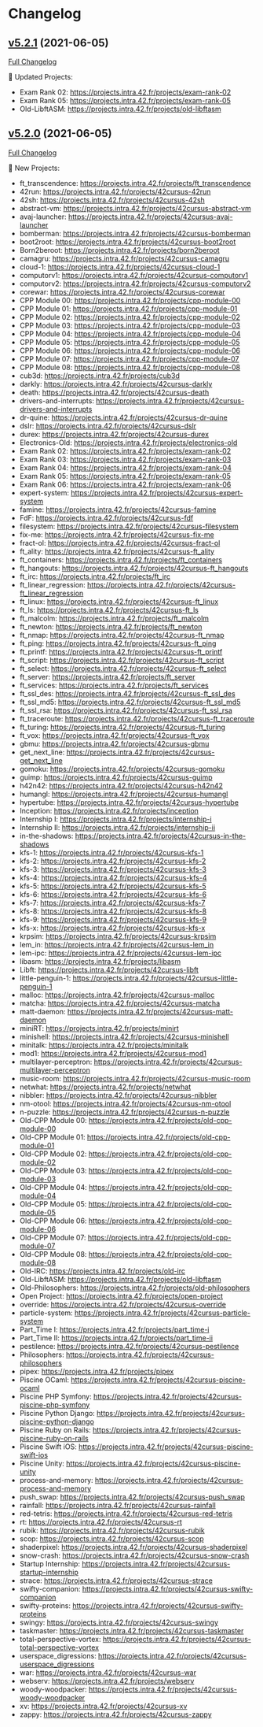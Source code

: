 # Changelog

## [v5.2.1](https://github.com/dalexhd/42-norminette/tree/v5.2.1) (2021-06-05)

[Full Changelog](https://github.com/dalexhd/42-norminette/compare/v5.2.0...v5.2.1)

:wrench: Updated Projects:

- Exam Rank 02: https://projects.intra.42.fr/projects/exam-rank-02
- Exam Rank 05: https://projects.intra.42.fr/projects/exam-rank-05
- Old-LibftASM: https://projects.intra.42.fr/projects/old-libftasm

## [v5.2.0](https://github.com/dalexhd/42-norminette/tree/v5.2.0) (2021-06-05)

[Full Changelog](https://github.com/dalexhd/42-norminette/compare/v5.1.0...v5.2.0)

:rocket: New Projects:

- ft_transcendence: https://projects.intra.42.fr/projects/ft_transcendence
- 42run: https://projects.intra.42.fr/projects/42cursus-42run
- 42sh: https://projects.intra.42.fr/projects/42cursus-42sh
- abstract-vm: https://projects.intra.42.fr/projects/42cursus-abstract-vm
- avaj-launcher: https://projects.intra.42.fr/projects/42cursus-avaj-launcher
- bomberman: https://projects.intra.42.fr/projects/42cursus-bomberman
- boot2root: https://projects.intra.42.fr/projects/42cursus-boot2root
- Born2beroot: https://projects.intra.42.fr/projects/born2beroot
- camagru: https://projects.intra.42.fr/projects/42cursus-camagru
- cloud-1: https://projects.intra.42.fr/projects/42cursus-cloud-1
- computorv1: https://projects.intra.42.fr/projects/42cursus-computorv1
- computorv2: https://projects.intra.42.fr/projects/42cursus-computorv2
- corewar: https://projects.intra.42.fr/projects/42cursus-corewar
- CPP Module 00: https://projects.intra.42.fr/projects/cpp-module-00
- CPP Module 01: https://projects.intra.42.fr/projects/cpp-module-01
- CPP Module 02: https://projects.intra.42.fr/projects/cpp-module-02
- CPP Module 03: https://projects.intra.42.fr/projects/cpp-module-03
- CPP Module 04: https://projects.intra.42.fr/projects/cpp-module-04
- CPP Module 05: https://projects.intra.42.fr/projects/cpp-module-05
- CPP Module 06: https://projects.intra.42.fr/projects/cpp-module-06
- CPP Module 07: https://projects.intra.42.fr/projects/cpp-module-07
- CPP Module 08: https://projects.intra.42.fr/projects/cpp-module-08
- cub3d: https://projects.intra.42.fr/projects/cub3d
- darkly: https://projects.intra.42.fr/projects/42cursus-darkly
- death: https://projects.intra.42.fr/projects/42cursus-death
- drivers-and-interrupts: https://projects.intra.42.fr/projects/42cursus-drivers-and-interrupts
- dr-quine: https://projects.intra.42.fr/projects/42cursus-dr-quine
- dslr: https://projects.intra.42.fr/projects/42cursus-dslr
- durex: https://projects.intra.42.fr/projects/42cursus-durex
- Electronics-Old: https://projects.intra.42.fr/projects/electronics-old
- Exam Rank 02: https://projects.intra.42.fr/projects/exam-rank-02
- Exam Rank 03: https://projects.intra.42.fr/projects/exam-rank-03
- Exam Rank 04: https://projects.intra.42.fr/projects/exam-rank-04
- Exam Rank 05: https://projects.intra.42.fr/projects/exam-rank-05
- Exam Rank 06: https://projects.intra.42.fr/projects/exam-rank-06
- expert-system: https://projects.intra.42.fr/projects/42cursus-expert-system
- famine: https://projects.intra.42.fr/projects/42cursus-famine
- FdF: https://projects.intra.42.fr/projects/42cursus-fdf
- filesystem: https://projects.intra.42.fr/projects/42cursus-filesystem
- fix-me: https://projects.intra.42.fr/projects/42cursus-fix-me
- fract-ol: https://projects.intra.42.fr/projects/42cursus-fract-ol
- ft_ality: https://projects.intra.42.fr/projects/42cursus-ft_ality
- ft_containers: https://projects.intra.42.fr/projects/ft_containers
- ft_hangouts: https://projects.intra.42.fr/projects/42cursus-ft_hangouts
- ft_irc: https://projects.intra.42.fr/projects/ft_irc
- ft_linear_regression: https://projects.intra.42.fr/projects/42cursus-ft_linear_regression
- ft_linux: https://projects.intra.42.fr/projects/42cursus-ft_linux
- ft_ls: https://projects.intra.42.fr/projects/42cursus-ft_ls
- ft_malcolm: https://projects.intra.42.fr/projects/ft_malcolm
- ft_newton: https://projects.intra.42.fr/projects/ft_newton
- ft_nmap: https://projects.intra.42.fr/projects/42cursus-ft_nmap
- ft_ping: https://projects.intra.42.fr/projects/42cursus-ft_ping
- ft_printf: https://projects.intra.42.fr/projects/42cursus-ft_printf
- ft_script: https://projects.intra.42.fr/projects/42cursus-ft_script
- ft_select: https://projects.intra.42.fr/projects/42cursus-ft_select
- ft_server: https://projects.intra.42.fr/projects/ft_server
- ft_services: https://projects.intra.42.fr/projects/ft_services
- ft_ssl_des: https://projects.intra.42.fr/projects/42cursus-ft_ssl_des
- ft_ssl_md5: https://projects.intra.42.fr/projects/42cursus-ft_ssl_md5
- ft_ssl_rsa: https://projects.intra.42.fr/projects/42cursus-ft_ssl_rsa
- ft_traceroute: https://projects.intra.42.fr/projects/42cursus-ft_traceroute
- ft_turing: https://projects.intra.42.fr/projects/42cursus-ft_turing
- ft_vox: https://projects.intra.42.fr/projects/42cursus-ft_vox
- gbmu: https://projects.intra.42.fr/projects/42cursus-gbmu
- get_next_line: https://projects.intra.42.fr/projects/42cursus-get_next_line
- gomoku: https://projects.intra.42.fr/projects/42cursus-gomoku
- guimp: https://projects.intra.42.fr/projects/42cursus-guimp
- h42n42: https://projects.intra.42.fr/projects/42cursus-h42n42
- humangl: https://projects.intra.42.fr/projects/42cursus-humangl
- hypertube: https://projects.intra.42.fr/projects/42cursus-hypertube
- Inception: https://projects.intra.42.fr/projects/inception
- Internship I: https://projects.intra.42.fr/projects/internship-i
- Internship II: https://projects.intra.42.fr/projects/internship-ii
- in-the-shadows: https://projects.intra.42.fr/projects/42cursus-in-the-shadows
- kfs-1: https://projects.intra.42.fr/projects/42cursus-kfs-1
- kfs-2: https://projects.intra.42.fr/projects/42cursus-kfs-2
- kfs-3: https://projects.intra.42.fr/projects/42cursus-kfs-3
- kfs-4: https://projects.intra.42.fr/projects/42cursus-kfs-4
- kfs-5: https://projects.intra.42.fr/projects/42cursus-kfs-5
- kfs-6: https://projects.intra.42.fr/projects/42cursus-kfs-6
- kfs-7: https://projects.intra.42.fr/projects/42cursus-kfs-7
- kfs-8: https://projects.intra.42.fr/projects/42cursus-kfs-8
- kfs-9: https://projects.intra.42.fr/projects/42cursus-kfs-9
- kfs-x: https://projects.intra.42.fr/projects/42cursus-kfs-x
- krpsim: https://projects.intra.42.fr/projects/42cursus-krpsim
- lem_in: https://projects.intra.42.fr/projects/42cursus-lem_in
- lem-ipc: https://projects.intra.42.fr/projects/42cursus-lem-ipc
- libasm: https://projects.intra.42.fr/projects/libasm
- Libft: https://projects.intra.42.fr/projects/42cursus-libft
- little-penguin-1: https://projects.intra.42.fr/projects/42cursus-little-penguin-1
- malloc: https://projects.intra.42.fr/projects/42cursus-malloc
- matcha: https://projects.intra.42.fr/projects/42cursus-matcha
- matt-daemon: https://projects.intra.42.fr/projects/42cursus-matt-daemon
- miniRT: https://projects.intra.42.fr/projects/minirt
- minishell: https://projects.intra.42.fr/projects/42cursus-minishell
- minitalk: https://projects.intra.42.fr/projects/minitalk
- mod1: https://projects.intra.42.fr/projects/42cursus-mod1
- multilayer-perceptron: https://projects.intra.42.fr/projects/42cursus-multilayer-perceptron
- music-room: https://projects.intra.42.fr/projects/42cursus-music-room
- netwhat: https://projects.intra.42.fr/projects/netwhat
- nibbler: https://projects.intra.42.fr/projects/42cursus-nibbler
- nm-otool: https://projects.intra.42.fr/projects/42cursus-nm-otool
- n-puzzle: https://projects.intra.42.fr/projects/42cursus-n-puzzle
- Old-CPP Module 00: https://projects.intra.42.fr/projects/old-cpp-module-00
- Old-CPP Module 01: https://projects.intra.42.fr/projects/old-cpp-module-01
- Old-CPP Module 02: https://projects.intra.42.fr/projects/old-cpp-module-02
- Old-CPP Module 03: https://projects.intra.42.fr/projects/old-cpp-module-03
- Old-CPP Module 04: https://projects.intra.42.fr/projects/old-cpp-module-04
- Old-CPP Module 05: https://projects.intra.42.fr/projects/old-cpp-module-05
- Old-CPP Module 06: https://projects.intra.42.fr/projects/old-cpp-module-06
- Old-CPP Module 07: https://projects.intra.42.fr/projects/old-cpp-module-07
- Old-CPP Module 08: https://projects.intra.42.fr/projects/old-cpp-module-08
- Old-IRC: https://projects.intra.42.fr/projects/old-irc
- Old-LibftASM: https://projects.intra.42.fr/projects/old-libftasm
- Old-Philosophers: https://projects.intra.42.fr/projects/old-philosophers
- Open Project: https://projects.intra.42.fr/projects/open-project
- override: https://projects.intra.42.fr/projects/42cursus-override
- particle-system: https://projects.intra.42.fr/projects/42cursus-particle-system
- Part_Time I: https://projects.intra.42.fr/projects/part_time-i
- Part_Time II: https://projects.intra.42.fr/projects/part_time-ii
- pestilence: https://projects.intra.42.fr/projects/42cursus-pestilence
- Philosophers: https://projects.intra.42.fr/projects/42cursus-philosophers
- pipex: https://projects.intra.42.fr/projects/pipex
- Piscine OCaml: https://projects.intra.42.fr/projects/42cursus-piscine-ocaml
- Piscine PHP Symfony: https://projects.intra.42.fr/projects/42cursus-piscine-php-symfony
- Piscine Python Django: https://projects.intra.42.fr/projects/42cursus-piscine-python-django
- Piscine Ruby on Rails: https://projects.intra.42.fr/projects/42cursus-piscine-ruby-on-rails
- Piscine Swift iOS: https://projects.intra.42.fr/projects/42cursus-piscine-swift-ios
- Piscine Unity: https://projects.intra.42.fr/projects/42cursus-piscine-unity
- process-and-memory: https://projects.intra.42.fr/projects/42cursus-process-and-memory
- push_swap: https://projects.intra.42.fr/projects/42cursus-push_swap
- rainfall: https://projects.intra.42.fr/projects/42cursus-rainfall
- red-tetris: https://projects.intra.42.fr/projects/42cursus-red-tetris
- rt: https://projects.intra.42.fr/projects/42cursus-rt
- rubik: https://projects.intra.42.fr/projects/42cursus-rubik
- scop: https://projects.intra.42.fr/projects/42cursus-scop
- shaderpixel: https://projects.intra.42.fr/projects/42cursus-shaderpixel
- snow-crash: https://projects.intra.42.fr/projects/42cursus-snow-crash
- Startup Internship: https://projects.intra.42.fr/projects/42cursus-startup-internship
- strace: https://projects.intra.42.fr/projects/42cursus-strace
- swifty-companion: https://projects.intra.42.fr/projects/42cursus-swifty-companion
- swifty-proteins: https://projects.intra.42.fr/projects/42cursus-swifty-proteins
- swingy: https://projects.intra.42.fr/projects/42cursus-swingy
- taskmaster: https://projects.intra.42.fr/projects/42cursus-taskmaster
- total-perspective-vortex: https://projects.intra.42.fr/projects/42cursus-total-perspective-vortex
- userspace_digressions: https://projects.intra.42.fr/projects/42cursus-userspace_digressions
- war: https://projects.intra.42.fr/projects/42cursus-war
- webserv: https://projects.intra.42.fr/projects/webserv
- woody-woodpacker: https://projects.intra.42.fr/projects/42cursus-woody-woodpacker
- xv: https://projects.intra.42.fr/projects/42cursus-xv
- zappy: https://projects.intra.42.fr/projects/42cursus-zappy
